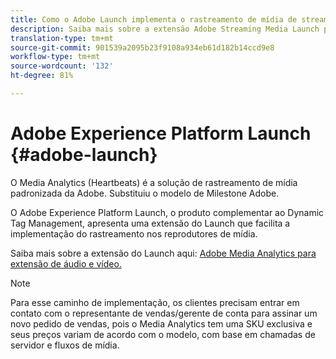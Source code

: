 ```yaml
---
title: Como o Adobe Launch implementa o rastreamento de mídia de streaming?
description: Saiba mais sobre a extensão Adobe Streaming Media Launch para mídia streaming.
translation-type: tm+mt
source-git-commit: 901539a2095b23f9108a934eb61d182b14ccd9e8
workflow-type: tm+mt
source-wordcount: '132'
ht-degree: 81%

---
```



# Adobe Experience Platform Launch {#adobe-launch}

O Media Analytics (Heartbeats) é a solução de rastreamento de mídia padronizada da Adobe. Substituiu o modelo de Milestone Adobe.

O Adobe Experience Platform Launch, o produto complementar ao Dynamic Tag Management, apresenta uma extensão do Launch que facilita a implementação do rastreamento nos reprodutores de mídia.

Saiba mais sobre a extensão do Launch aqui: [Adobe Media Analytics para extensão de áudio e vídeo.](https://docs.adobe.com/content/help/pt-BR/launch/using/extensions-ref/adobe-extension/media-analytics-extension/overview.html)

>[!NOTE]
>
>Para esse caminho de implementação, os clientes precisam entrar em contato com o representante de vendas/gerente de conta para assinar um novo pedido de vendas, pois o Media Analytics tem uma SKU exclusiva e seus preços variam de acordo com o modelo, com base em chamadas de servidor e fluxos de mídia.
